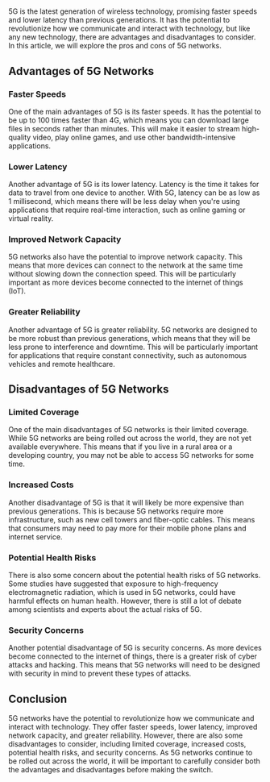 #

5G is the latest generation of wireless technology, promising faster speeds and lower latency than previous generations. It has the potential to revolutionize how we communicate and interact with technology, but like any new technology, there are advantages and disadvantages to consider. In this article, we will explore the pros and cons of 5G networks.

## Advantages of 5G Networks

### Faster Speeds

One of the main advantages of 5G is its faster speeds. It has the potential to be up to 100 times faster than 4G, which means you can download large files in seconds rather than minutes. This will make it easier to stream high-quality video, play online games, and use other bandwidth-intensive applications.

### Lower Latency

Another advantage of 5G is its lower latency. Latency is the time it takes for data to travel from one device to another. With 5G, latency can be as low as 1 millisecond, which means there will be less delay when you're using applications that require real-time interaction, such as online gaming or virtual reality.

### Improved Network Capacity

5G networks also have the potential to improve network capacity. This means that more devices can connect to the network at the same time without slowing down the connection speed. This will be particularly important as more devices become connected to the internet of things (IoT).

### Greater Reliability

Another advantage of 5G is greater reliability. 5G networks are designed to be more robust than previous generations, which means that they will be less prone to interference and downtime. This will be particularly important for applications that require constant connectivity, such as autonomous vehicles and remote healthcare.

## Disadvantages of 5G Networks

### Limited Coverage

One of the main disadvantages of 5G networks is their limited coverage. While 5G networks are being rolled out across the world, they are not yet available everywhere. This means that if you live in a rural area or a developing country, you may not be able to access 5G networks for some time.

### Increased Costs

Another disadvantage of 5G is that it will likely be more expensive than previous generations. This is because 5G networks require more infrastructure, such as new cell towers and fiber-optic cables. This means that consumers may need to pay more for their mobile phone plans and internet service.

### Potential Health Risks

There is also some concern about the potential health risks of 5G networks. Some studies have suggested that exposure to high-frequency electromagnetic radiation, which is used in 5G networks, could have harmful effects on human health. However, there is still a lot of debate among scientists and experts about the actual risks of 5G.

### Security Concerns

Another potential disadvantage of 5G is security concerns. As more devices become connected to the internet of things, there is a greater risk of cyber attacks and hacking. This means that 5G networks will need to be designed with security in mind to prevent these types of attacks.

## Conclusion

5G networks have the potential to revolutionize how we communicate and interact with technology. They offer faster speeds, lower latency, improved network capacity, and greater reliability. However, there are also some disadvantages to consider, including limited coverage, increased costs, potential health risks, and security concerns. As 5G networks continue to be rolled out across the world, it will be important to carefully consider both the advantages and disadvantages before making the switch.
